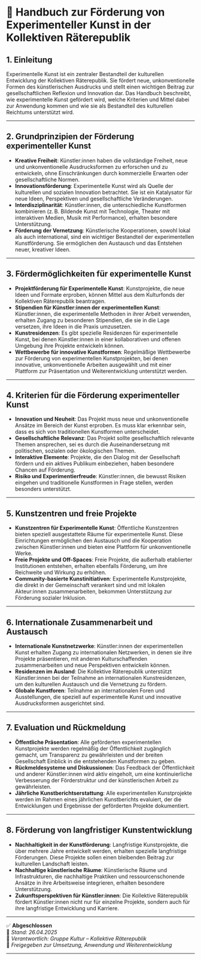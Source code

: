 # 🎨 Handbuch zur Förderung von Experimenteller Kunst in der Kollektiven Räterepublik

## 1. Einleitung

Experimentelle Kunst ist ein zentraler Bestandteil der kulturellen Entwicklung der Kollektiven Räterepublik. Sie fördert neue, unkonventionelle Formen des künstlerischen Ausdrucks und stellt einen wichtigen Beitrag zur gesellschaftlichen Reflexion und Innovation dar. Das Handbuch beschreibt, wie experimentelle Kunst gefördert wird, welche Kriterien und Mittel dabei zur Anwendung kommen und wie sie als Bestandteil des kulturellen Reichtums unterstützt wird.

---

## 2. Grundprinzipien der Förderung experimenteller Kunst

- **Kreative Freiheit**: Künstler:innen haben die vollständige Freiheit, neue und unkonventionelle Ausdrucksformen zu erforschen und zu entwickeln, ohne Einschränkungen durch kommerzielle Erwarten oder gesellschaftliche Normen.
- **Innovationsförderung**: Experimentelle Kunst wird als Quelle der kulturellen und sozialen Innovation betrachtet. Sie ist ein Katalysator für neue Ideen, Perspektiven und gesellschaftliche Veränderungen.
- **Interdisziplinarität**: Künstler:innen, die unterschiedliche Kunstformen kombinieren (z. B. Bildende Kunst mit Technologie, Theater mit interaktiven Medien, Musik mit Performance), erhalten besondere Unterstützung.
- **Förderung der Vernetzung**: Künstlerische Kooperationen, sowohl lokal als auch international, sind ein wichtiger Bestandteil der experimentellen Kunstförderung. Sie ermöglichen den Austausch und das Entstehen neuer, kreativer Ideen.

---

## 3. Fördermöglichkeiten für experimentelle Kunst

- **Projektförderung für Experimentelle Kunst**: Kunstprojekte, die neue Ideen und Formate erproben, können Mittel aus dem Kulturfonds der Kollektiven Räterepublik beantragen.
- **Stipendien für Künstler:innen der experimentellen Kunst**: Künstler:innen, die experimentelle Methoden in ihrer Arbeit verwenden, erhalten Zugang zu besonderen Stipendien, die sie in die Lage versetzen, ihre Ideen in die Praxis umzusetzen.
- **Kunstresidenzen**: Es gibt spezielle Residenzen für experimentelle Kunst, bei denen Künstler:innen in einer kollaborativen und offenen Umgebung ihre Projekte entwickeln können.
- **Wettbewerbe für innovative Kunstformen**: Regelmäßige Wettbewerbe zur Förderung von experimentellen Kunstprojekten, bei denen innovative, unkonventionelle Arbeiten ausgewählt und mit einer Plattform zur Präsentation und Weiterentwicklung unterstützt werden.

---

## 4. Kriterien für die Förderung experimenteller Kunst

- **Innovation und Neuheit**: Das Projekt muss neue und unkonventionelle Ansätze im Bereich der Kunst erproben. Es muss klar erkennbar sein, dass es sich von traditionellen Kunstformen unterscheidet.
- **Gesellschaftliche Relevanz**: Das Projekt sollte gesellschaftlich relevante Themen ansprechen, sei es durch die Auseinandersetzung mit politischen, sozialen oder ökologischen Themen.
- **Interaktive Elemente**: Projekte, die den Dialog mit der Gesellschaft fördern und ein aktives Publikum einbeziehen, haben besondere Chancen auf Förderung.
- **Risiko und Experimentierfreude**: Künstler:innen, die bewusst Risiken eingehen und traditionelle Kunstformen in Frage stellen, werden besonders unterstützt.

---

## 5. Kunstzentren und freie Projekte

- **Kunstzentren für Experimentelle Kunst**: Öffentliche Kunstzentren bieten speziell ausgestattete Räume für experimentelle Kunst. Diese Einrichtungen ermöglichen den Austausch und die Kooperation zwischen Künstler:innen und bieten eine Plattform für unkonventionelle Werke.
- **Freie Projekte und Off-Spaces**: Freie Projekte, die außerhalb etablierter Institutionen entstehen, erhalten ebenfalls Förderung, um ihre Reichweite und Wirkung zu erhöhen.
- **Community-basierte Kunstinitiativen**: Experimentelle Kunstprojekte, die direkt in der Gemeinschaft verankert sind und mit lokalen Akteur:innen zusammenarbeiten, bekommen Unterstützung zur Förderung sozialer Inklusion.

---

## 6. Internationale Zusammenarbeit und Austausch

- **Internationale Kunstnetzwerke**: Künstler:innen der experimentellen Kunst erhalten Zugang zu internationalen Netzwerken, in denen sie ihre Projekte präsentieren, mit anderen Kulturschaffenden zusammenarbeiten und neue Perspektiven entwickeln können.
- **Residenzen im Ausland**: Die Kollektive Räterepublik unterstützt Künstler:innen bei der Teilnahme an internationalen Kunstresidenzen, um den kulturellen Austausch und die Vernetzung zu fördern.
- **Globale Kunstforen**: Teilnahme an internationalen Foren und Ausstellungen, die speziell auf experimentelle Kunst und innovative Ausdrucksformen ausgerichtet sind.

---

## 7. Evaluation und Rückmeldung

- **Öffentliche Präsentation**: Alle geförderten experimentellen Kunstprojekte werden regelmäßig der Öffentlichkeit zugänglich gemacht, um Transparenz zu gewährleisten und der breiten Gesellschaft Einblick in die entstehenden Kunstformen zu geben.
- **Rückmeldesysteme und Diskussionen**: Das Feedback der Öffentlichkeit und anderer Künstler:innen wird aktiv eingeholt, um eine kontinuierliche Verbesserung der Förderstruktur und der künstlerischen Arbeit zu gewährleisten.
- **Jährliche Kunstberichtserstattung**: Alle experimentellen Kunstprojekte werden im Rahmen eines jährlichen Kunstberichts evaluiert, der die Entwicklungen und Ergebnisse der geförderten Projekte dokumentiert.

---

## 8. Förderung von langfristiger Kunstentwicklung

- **Nachhaltigkeit in der Kunstförderung**: Langfristige Kunstprojekte, die über mehrere Jahre entwickelt werden, erhalten spezielle langfristige Förderungen. Diese Projekte sollen einen bleibenden Beitrag zur kulturellen Landschaft leisten.
- **Nachhaltige künstlerische Räume**: Künstlerische Räume und Infrastrukturen, die nachhaltige Praktiken und ressourcenschonende Ansätze in ihre Arbeitsweise integrieren, erhalten besondere Unterstützung.
- **Zukunftsperspektiven für Künstler:innen**: Die Kollektive Räterepublik fördert Künstler:innen nicht nur für einzelne Projekte, sondern auch für ihre langfristige Entwicklung und Karriere.

---

✅ **Abgeschlossen**  
📅 *Stand: 26.04.2025*  
🏩 *Verantwortlich: Gruppe Kultur – Kollektive Räterepublik*  
🔐 *Freigegeben zur Umsetzung, Anwendung und Weiterentwicklung*

---
<!--
Autor: Fabio Weidner
Version: 1.0
Sektion: Kultur
Veröffentlichung: April 2025
-->

